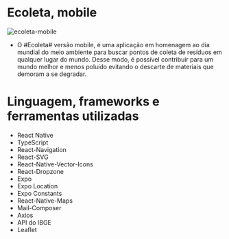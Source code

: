 # Ecoleta, mobile

![ecoleta-mobile](https://user-images.githubusercontent.com/59968647/83975911-de06be00-a8cc-11ea-9391-cb12fdc082de.png)

- O #Ecoleta# versão mobile, é uma aplicação em homenagem ao dia mundial do meio ambiente para buscar pontos de coleta de resíduos em qualquer lugar do mundo. Desse modo, é possível contribuir para um mundo melhor e menos poluído evitando o descarte de materiais que demoram a se degradar.

# Linguagem, frameworks e ferramentas utilizadas

- React Native
- TypeScript
- React-Navigation
- React-SVG
- React-Native-Vector-Icons
- React-Dropzone
- Expo
- Expo Location
- Expo Constants
- React-Native-Maps
- Mail-Composer
- Axios
- API do IBGE
- Leaflet
